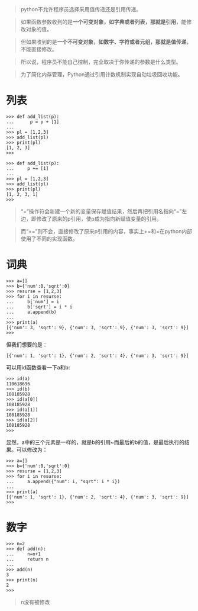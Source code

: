 
> python不允许程序员选择采用值传递还是引用传递。

> 如果函数参数收到的是**一个可变对象，如字典或者列表，那就是引用**，能修改对象的值。

> 但如果收到的是**一个不可变对象，如数字、字符或者元组，那就是值传递**，不能直接修改。

> 所以说，程序员不能自己控制，完全取决于你传递的参数是什么类型。

> 为了简化内存管理，Python通过引用计数机制实现自动垃圾回收功能。

 
# 列表
```
>>> def add_list(p):
...      p = p + [1]
... 
>>> pl = [1,2,3]
>>> add_list(pl)
>>> print(pl)
[1, 2, 3]
>>> 
```
```
>>> def add_list(p):
...     p += [1]
... 
>>> pl = [1,2,3]
>>> add_list(pl)
>>> print(pl)
[1, 2, 3, 1]
>>> 
```
> “=”操作符会新建一个新的变量保存赋值结果，然后再把引用名指向“=”左边，即修改了原来的p引用，使p成为指向新赋值变量的引用。

> 而“+=”则不会，直接修改了原来p引用的内容，事实上+=和=在python内部使用了不同的实现函数。
 
# 词典
```
>>> a=[]
>>> b={'num':0,'sqrt':0}
>>> resurse = [1,2,3]
>>> for i in resurse:
...     b['num'] = i
...     b['sqrt'] = i * i
...     a.append(b)
... 
>>> print(a)
[{'num': 3, 'sqrt': 9}, {'num': 3, 'sqrt': 9}, {'num': 3, 'sqrt': 9}]
>>> 
```
但我们想要的是：
```
[{'num': 1, 'sqrt': 1}, {'num': 2, 'sqrt': 4}, {'num': 3, 'sqrt': 9}]
```
可以用id函数查看一下a和b:
```
>>> id(a)
110618696
>>> id(b)
108185928
>>> id(a[0])
108185928
>>> id(a[1])
108185928
>>> id(a[2])
108185928
>>> 
```
显然，a中的三个元素是一样的，就是b的引用~而最后的b的值，是最后执行的结果。可以修改为：
```
>>> a=[]
>>> b={'num':0,'sqrt':0}
>>> resurse = [1,2,3]
>>> for i in resurse:
...     a.append({"num": i, "sqrt": i * i})
... 
>>> print(a)
[{'num': 1, 'sqrt': 1}, {'num': 2, 'sqrt': 4}, {'num': 3, 'sqrt': 9}]
>>> 
```
# 数字
```
>>> n=2
>>> def add(n):
...     n=n+1
...     return n
... 
>>> add(n)
3
>>> print(n)
2
>>> 
```
> n没有被修改
